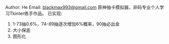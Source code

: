 Author: He
Email: blackmax993@gmail.com 
原神抽卡模拟器，非码专业个人学习Tkinter练手作品。
已实现:
1. 1-73抽0.6%，74-89抽逐次增加6%概率，90抽必出金
2. 大小保底
3. 图形化
